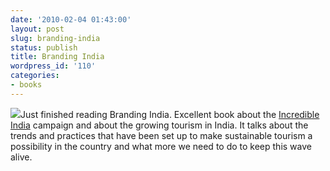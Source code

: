 ```yaml
---
date: '2010-02-04 01:43:00'
layout: post
slug: branding-india
status: publish
title: Branding India
wordpress_id: '110'
categories:
- books
---
```


[![](http://1.bp.blogspot.com/_BQ0a8k-GX20/S2nR7_qK4mI/AAAAAAAADQo/BOrobtK8tEQ/s400/Branding+India.png)](http://1.bp.blogspot.com/_BQ0a8k-GX20/S2nR7_qK4mI/AAAAAAAADQo/BOrobtK8tEQ/s1600-h/Branding+India.png)Just finished reading Branding India. Excellent book about the [Incredible India](http://www.incredibleindia.org/) campaign and about the growing tourism in India. It talks about the trends and practices that have been set up to make sustainable tourism a possibility in the country and what more we need to do to keep this wave alive.
